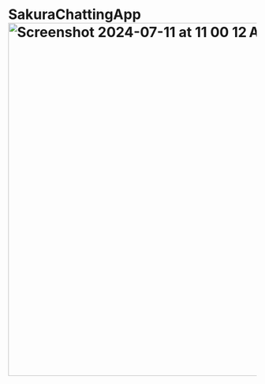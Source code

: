 # SakuraChattingApp<img width="715" alt="Screenshot 2024-07-11 at 11 00 12 AM" src="https://github.com/Levy2910/SakuraChattingApp/assets/86825677/36c55cc4-4d39-4158-807e-2251ca9c308f">
